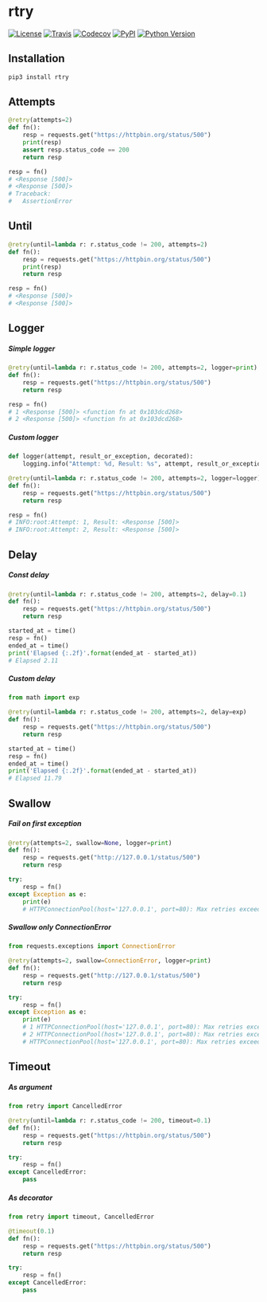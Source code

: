 # rtry

[![License](https://img.shields.io/github/license/nikitanovosibirsk/rtry.svg)](https://github.com/nikitanovosibirsk/rtry)
[![Travis](https://img.shields.io/travis/com/nikitanovosibirsk/rtry/master.svg)](https://travis-ci.com/nikitanovosibirsk/rtry)
[![Codecov](https://img.shields.io/codecov/c/github/nikitanovosibirsk/rtry/master.svg)](https://codecov.io/gh/nikitanovosibirsk/rtry)
[![PyPI](https://img.shields.io/pypi/v/rtry.svg)](https://pypi.python.org/pypi/rtry/)
[![Python Version](https://img.shields.io/pypi/pyversions/rtry.svg)](https://pypi.python.org/pypi/rtry/)

## Installation

```bash
pip3 install rtry
```

## Attempts

```python
@retry(attempts=2)
def fn():
    resp = requests.get("https://httpbin.org/status/500")
    print(resp)
    assert resp.status_code == 200
    return resp

resp = fn()
# <Response [500]>
# <Response [500]>
# Traceback:
#   AssertionError
```

## Until

```python
@retry(until=lambda r: r.status_code != 200, attempts=2)
def fn():
    resp = requests.get("https://httpbin.org/status/500")
    print(resp)
    return resp

resp = fn()
# <Response [500]>
# <Response [500]>
```

## Logger

##### Simple logger

```python
@retry(until=lambda r: r.status_code != 200, attempts=2, logger=print)
def fn():
    resp = requests.get("https://httpbin.org/status/500")
    return resp

resp = fn()
# 1 <Response [500]> <function fn at 0x103dcd268>
# 2 <Response [500]> <function fn at 0x103dcd268>
```

##### Custom logger

```python
def logger(attempt, result_or_exception, decorated):
    logging.info("Attempt: %d, Result: %s", attempt, result_or_exception)

@retry(until=lambda r: r.status_code != 200, attempts=2, logger=logger)
def fn():
    resp = requests.get("https://httpbin.org/status/500")
    return resp

resp = fn()
# INFO:root:Attempt: 1, Result: <Response [500]>
# INFO:root:Attempt: 2, Result: <Response [500]>
```

## Delay

##### Const delay

```python
@retry(until=lambda r: r.status_code != 200, attempts=2, delay=0.1)
def fn():
    resp = requests.get("https://httpbin.org/status/500")
    return resp

started_at = time()
resp = fn()
ended_at = time()
print('Elapsed {:.2f}'.format(ended_at - started_at))
# Elapsed 2.11
```

##### Custom delay

```python
from math import exp

@retry(until=lambda r: r.status_code != 200, attempts=2, delay=exp)
def fn():
    resp = requests.get("https://httpbin.org/status/500")
    return resp

started_at = time()
resp = fn()
ended_at = time()
print('Elapsed {:.2f}'.format(ended_at - started_at))
# Elapsed 11.79
```

## Swallow

##### Fail on first exception

```python
@retry(attempts=2, swallow=None, logger=print)
def fn():
    resp = requests.get("http://127.0.0.1/status/500")
    return resp

try:
    resp = fn()
except Exception as e:
    print(e)
    # HTTPConnectionPool(host='127.0.0.1', port=80): Max retries exceeded with url: /status/500
```

##### Swallow only ConnectionError

```python
from requests.exceptions import ConnectionError

@retry(attempts=2, swallow=ConnectionError, logger=print)
def fn():
    resp = requests.get("http://127.0.0.1/status/500")
    return resp

try:
    resp = fn()
except Exception as e:
    print(e)
    # 1 HTTPConnectionPool(host='127.0.0.1', port=80): Max retries exceeded with url: /status/500
    # 2 HTTPConnectionPool(host='127.0.0.1', port=80): Max retries exceeded with url: /status/500
    # HTTPConnectionPool(host='127.0.0.1', port=80): Max retries exceeded with url: /status/500
```

## Timeout

##### As argument

```python
from retry import CancelledError

@retry(until=lambda r: r.status_code != 200, timeout=0.1)
def fn():
    resp = requests.get("https://httpbin.org/status/500")
    return resp

try:
    resp = fn()
except CancelledError:
    pass
```

##### As decorator

```python
from retry import timeout, CancelledError

@timeout(0.1)
def fn():
    resp = requests.get("https://httpbin.org/status/500")
    return resp

try:
    resp = fn()
except CancelledError:
    pass
```

